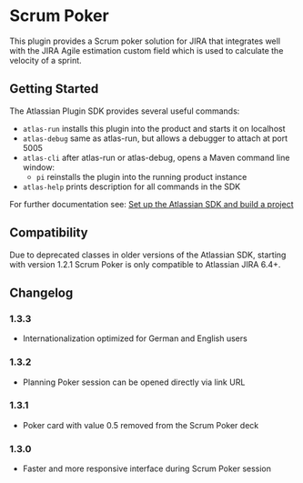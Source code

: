 # Scrum Poker

This plugin provides a Scrum poker solution for JIRA that integrates well with the JIRA Agile estimation custom field which is used to calculate the velocity of a sprint.

## Getting Started

The Atlassian Plugin SDK provides several useful commands:

* `atlas-run` installs this plugin into the product and starts it on localhost
* `atlas-debug` same as atlas-run, but allows a debugger to attach at port 5005
* `atlas-cli` after atlas-run or atlas-debug, opens a Maven command line window:
  * `pi` reinstalls the plugin into the running product instance
* `atlas-help` prints description for all commands in the SDK

For further documentation see: [Set up the Atlassian SDK and build a project](https://developer.atlassian.com/docs/getting-started/set-up-the-atlassian-plugin-sdk-and-build-a-project)

## Compatibility

Due to deprecated classes in older versions of the Atlassian SDK, starting with version 1.2.1 Scrum Poker is only compatible to Atlassian JIRA 6.4+.

## Changelog

### 1.3.3

* Internationalization optimized for German and English users

### 1.3.2

* Planning Poker session can be opened directly via link URL

### 1.3.1

* Poker card with value 0.5 removed from the Scrum Poker deck

### 1.3.0

* Faster and more responsive interface during Scrum Poker session
